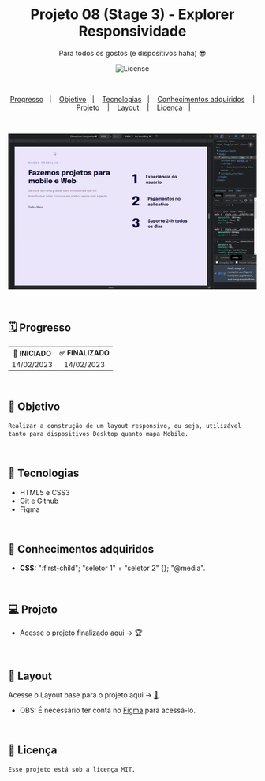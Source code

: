 <h1 align="center">Projeto 08 (Stage 3) - Explorer <br/>Responsividade</h1>

<p align="center">
Para todos os gostos (e dispositivos haha) 😎
</p>

<p align="center">
  <img alt="License" src="https://img.shields.io/static/v1?label=license&message=MIT&color=49AA26&labelColor=000000">
</p>

</br>

<p align="center">
  <a href="#-Progresso">Progresso</a>&nbsp;&nbsp;&nbsp;|&nbsp;&nbsp;&nbsp;
  <a href="#-Objetivo">Objetivo</a>&nbsp;&nbsp;&nbsp;|&nbsp;&nbsp;&nbsp;
  <a href="#-Tecnologias">Tecnologias</a>&nbsp;&nbsp;&nbsp;|&nbsp;&nbsp;&nbsp;
  <a href="#-Conhecimentos-adquiridos">Conhecimentos adquiridos</a>
  &nbsp;&nbsp;&nbsp;|&nbsp;&nbsp;&nbsp;
  <a href="#-Projeto">Projeto</a>
  &nbsp;&nbsp;&nbsp;|&nbsp;&nbsp;&nbsp;
  <a href="#-Layout">Layout</a>
  &nbsp;&nbsp;&nbsp;|&nbsp;&nbsp;&nbsp; 
  <a href="#-Licença">Licença</a>&nbsp;&nbsp;&nbsp;|&nbsp;&nbsp;&nbsp;
</p>

</br>

<p align = "center">

![](assets/ezgif.com-video-to-gif.gif)

</p>

<br>

## 🗓️ Progresso

<div align="center">
  <table>
    <tr align="center">
      <th>🚩 INICIADO</th>
      <th>✅ FINALIZADO</th>
    </tr>
    <tr align="center">
      <td>14/02/2023</td>
      <td>14/02/2023</td>
    </tr>
  </table>
</div>

<br>

## 🎯 Objetivo

    Realizar a construção de um layout responsivo, ou seja, utilizável tanto para dispositivos Desktop quanto mapa Mobile.

<br>

## 🚀 Tecnologias

- HTML5 e CSS3
- Git e Github
- Figma

<br>

## 🧠 Conhecimentos adquiridos

<p align="justify">

- <Strong>CSS:</strong> ":first-child"; "seletor 1" + "seletor 2" {}; "@media".
  <br/>

</p>

<br/>

## 💻 Projeto

<p align="justify">

</p>

- Acesse o projeto finalizado aqui -> [🏆](https://pedro-suassuna.github.io/Projeto11_DesignResponsivo_Explorer)

<br>

## 🔖 Layout

Acesse o Layout base para o projeto aqui -> [🎨](<https://www.figma.com/file/1e2gmvkdRCFJ3cHlO3jtgZ/Explorer-Stage-03-Projeto-02-(Copy)?node-id=203%3A412&t=MzQI7cYcs5NGMAks-0>).
<br/>

- OBS: É necessário ter conta no [Figma](https://figma.com) para acessá-lo.

<br>

## 📖 Licença

    Esse projeto está sob a licença MIT.
